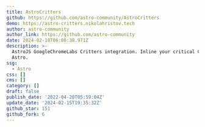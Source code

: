 ```yaml
---
title: AstroCritters
github: https://github.com/astro-community/AstroCritters
demo: https://astro-critters.nikolahristov.tech
author: astro-community
author_link: https://github.com/astro-community
date: 2024-02-18T06:08:38.971Z
description: >-
  AstroJS GoogleChromeLabs Critters integration. Inline your critical CSS with
  Astro.
ssg:
  - Astro
css: []
cms: []
category: []
draft: false
publish_date: '2022-04-20T05:59:04Z'
update_date: '2024-02-15T19:35:32Z'
github_star: 151
github_fork: 6
---
```

